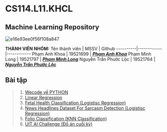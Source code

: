 # CS114.L11.KHCL
## Machine Learning Repository
![e16e93ee0f56f108a847](https://user-images.githubusercontent.com/70870108/99161934-38346680-272a-11eb-8b48-684e0d175abb.jpg)


**THÀNH VIÊN NHÓM:**
Tên thành viên | MSSV | Github 
   ----------|------------|------------
   Phạm Anh Khoa | 19521699 | [__*Phạm Anh Khoa*__](https://github.com/khoaphamj1505) 
   Phạm Minh Long | 19521797 | [__*Phạm Minh Long*__](https://github.com/HUNDRED3421)
   Nguyễn Trần Phước Lộc | 19521764 | [__*Nguyễn Trần Phước Lộc*__](https://github.com/ntploc0910) 

## Bài tập

>1. [Wecode về PYTHON](https://github.com/khoaphamj1505/CS114.L11.KHCL/tree/master/WeCode)
>2. [Linear Regression](https://github.com/khoaphamj1505/CS114.L11.KHCL/tree/master/Linear%20Regression)
>3. [Fetal Health Classification (Logistisc Regression)](https://github.com/khoaphamj1505/CS114.L11.KHCL/tree/master/Logistisc%20Regression(Fetal%20Health))
>4. [News Headlines Dataset For Sarcasm Detection (Logistisc Regression)](https://github.com/khoaphamj1505/CS114.L11.KHCL/tree/master/sarcasm%20detection)
>5. [Folio Classification (KNN Classification)](https://github.com/khoaphamj1505/CS114.L11.KHCL/tree/master/Folio)
>6. [UIT AI Challenge (Đồ án cuối kỳ)](https://github.com/khoaphamj1505/CS114.L11.KHCL/tree/master/%C4%90%E1%BB%93%20%C3%A1n%20cu%E1%BB%91i%20k%E1%BB%B3)
